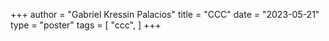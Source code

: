 +++
author = "Gabriel Kressin Palacios"
title = "CCC"
date = "2023-05-21"
type = "poster"
tags = [
    "ccc",
]
+++
